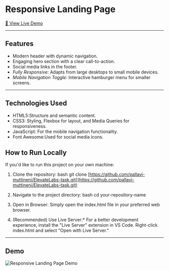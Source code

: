 # Responsive Landing Page

[🚀 View Live Demo](https://pallavi-muttineni.github.io/ElevateLabs-task/)

---

## Features
* Modern header with dynamic navigation.
* Engaging hero section with a clear call-to-action.
* Social media links in the footer.
* *Fully Responsive:* Adapts from large desktops to small mobile devices.
* *Mobile Navigation Toggle:* Interactive hamburger menu for smaller screens.

---

## Technologies Used
* HTML5:Structure and semantic content.
* CSS3: Styling, Flexbox for layout, and Media Queries for responsiveness.
* JavaScript: For the mobile navigation functionality.
* Font Awesome:Used for social media icons.

## How to Run Locally

If you'd like to run this project on your own machine:

1.  Clone the repository:
    bash
    git clone [https://github.com/pallavi-muttineni/ElevateLabs-task.git](https://github.com/pallavi-muttineni/ElevateLabs-task.git)
    
2.  Navigate to the project directory:
    bash
    cd your-repository-name
    
3.  Open in Browser: Simply open the index.html file in your preferred web browser.
4.  (Recommended) Use Live Server:* For a better development experience, install the "Live Server" extension in VS Code. Right-click index.html and select "Open with Live Server."

---
## Demo

![Responsive Landing Page Demo](images/landing-page.jpg)
